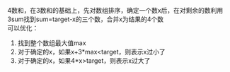 4数和，在3数和的基础上，先对数组排序，确定一个数x后，在对剩余的数利用3sum找到sum=target-x的三个数，合并x为结果的4个数  
可以优化：
1. 找到整个数组最大值max
2. 对于确定的x，如果x+3*max<target，则表示x过小了
3. 对于确定的x，如果4*x>target，则表示x过大了